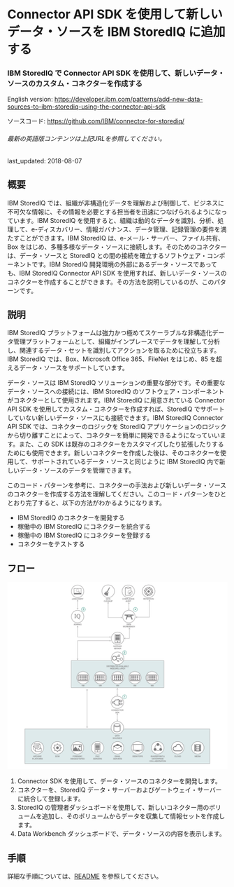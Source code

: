 # Connector API SDK を使用して新しいデータ・ソースを IBM StoredIQ に追加する

### IBM StoredIQ で Connector API SDK を使用して、新しいデータ・ソースのカスタム・コネクターを作成する

English version: https://developer.ibm.com/patterns/add-new-data-sources-to-ibm-storediq-using-the-connector-api-sdk
  
ソースコード: https://github.com/IBM/connector-for-storediq/

###### 最新の英語版コンテンツは上記URLを参照してください。
last_updated: 2018-08-07

 
## 概要

IBM StoredIQ では、組織が非構造化データを理解および制御して、ビジネスに不可欠な情報に、その情報を必要とする担当者を迅速につなげられるようになっています。IBM StoredIQ を使用すると、組織は動的なデータを識別、分析、処理して、e-ディスカバリー、情報ガバナンス、データ管理、記録管理の要件を満たすことができます。IBM StoredIQ は、e-メール・サーバー、ファイル共有、Box をはじめ、多種多様なデータ・ソースに接続します。そのためのコネクターは、データ・ソースと StoredIQ との間の接続を確立するソフトウェア・コンポーネントです。IBM StoredIQ 開発環境の外部にあるデータ・ソースであっても、IBM StoredIQ Connector API SDK を使用すれば、新しいデータ・ソースのコネクターを作成することができます。その方法を説明しているのが、このパターンです。

## 説明

IBM StoredIQ プラットフォームは強力かつ極めてスケーラブルな非構造化データ管理プラットフォームとして、組織がインプレースでデータを理解して分析し、関連するデータ・セットを識別してアクションを取るために役立ちます。IBM StoredIQ では、Box、Microsoft Office 365、FileNet をはじめ、85 を超えるデータ・ソースをサポートしています。

データ・ソースは IBM StoredIQ ソリューションの重要な部分です。その重要なデータ・ソースへの接続には、IBM StoredIQ のソフトウェア・コンポーネントがコネクターとして使用されます。IBM StoredIQ に用意されている Connector API SDK を使用してカスタム・コネクターを作成すれば、StoredIQ でサポートしていない新しいデータ・ソースにも接続できます。IBM StoredIQ Connector API SDK では、コネクターのロジックを StoredIQ アプリケーションのロジックから切り離すことによって、コネクターを簡単に開発できるようになっていいます。また、この SDK は既存のコネクターをカスタマイズしたり拡張したりするためにも使用できます。新しいコネクターを作成した後は、そのコネクターを使用して、サポートされているデータ・ソースと同じように IBM StoredIQ 内で新しいデータ・ソースのデータを管理できます。

このコード・パターンを参考に、コネクターの手法および新しいデータ・ソースのコネクターを作成する方法を理解してください。このコード・パターンをひととおり完了すると、以下の方法がわかるようになります。

* IBM StoredIQ のコネクターを開発する
* 稼働中の IBM StoredIQ にコネクターを統合する
* 稼働中の IBM StoredIQ にコネクターを登録する
* コネクターをテストする

## フロー

![フロー](./images/flow-storediq-1.png)

1. Connector SDK を使用して、データ・ソースのコネクターを開発します。
1. コネクターを、StoredIQ データ・サーバーおよびゲートウェイ・サーバーに統合して登録します。
1. StoredIQ の管理者ダッシュボードを使用して、新しいコネクター用のボリュームを追加し、そのボリュームからデータを収集して情報セットを作成します。
1. Data Workbench ダッシュボードで、データ・ソースの内容を表示します。

## 手順

詳細な手順については、[README](https://github.com/IBM/connector-for-storediq/blob/master/README.md) を参照してください。
